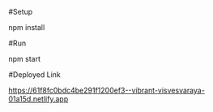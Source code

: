 #Setup

npm install

#Run

npm start

#Deployed Link

https://61f8fc0bdc4be291f1200ef3--vibrant-visvesvaraya-01a15d.netlify.app

